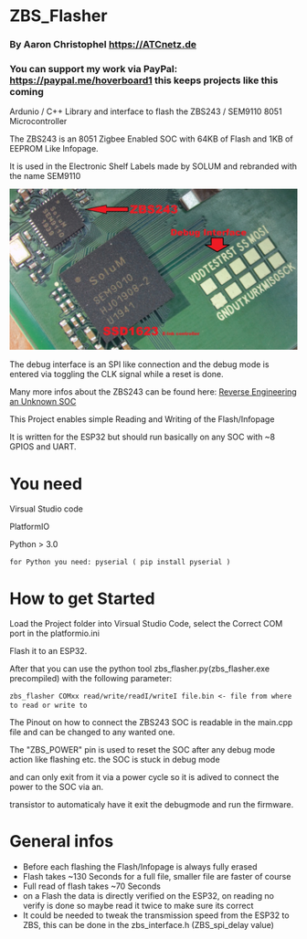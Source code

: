 # ZBS_Flasher

### By Aaron Christophel <https://ATCnetz.de>

### You can support my work via PayPal: <https://paypal.me/hoverboard1> this keeps projects like this coming

Ardunio / C++ Library and interface to flash the ZBS243 / SEM9110 8051 Microcontroller

The ZBS243 is an 8051 Zigbee Enabled SOC with 64KB of Flash and 1KB of EEPROM Like Infopage.

It is used in the Electronic Shelf Labels made by SOLUM and rebranded with the name SEM9110

<img width="800" alt="ZBS243 Picture" src="pictures/zbs243_example.jpg">

The debug interface is an SPI like connection and the debug mode is entered via toggling the CLK signal while a reset is done.

Many more infos about the ZBS243 can be found here: [Reverse Engineering an Unknown SOC](https://dmitry.gr/?r=05.Projects&proj=30.%20Reverse%20Engineering%20an%20Unknown%20Microcontroller)

This Project enables simple Reading and Writing of the Flash/Infopage

It is written for the ESP32 but should run basically on any SOC with ~8 GPIOS and UART.

# You need

  Virsual Studio code
  
  PlatformIO
  
  Python > 3.0
  
    for Python you need: pyserial ( pip install pyserial )
  
# How to get Started

  Load the Project folder into Virsual Studio Code, select the Correct COM port in the platformio.ini
  
  Flash it to an ESP32.
  
  After that you can use the python tool zbs_flasher.py(zbs_flasher.exe precompiled) with the following parameter:
  
    zbs_flasher COMxx read/write/readI/writeI file.bin <- file from where to read or write to
  
  The Pinout on how to connect the ZBS243 SOC is readable in the main.cpp file and can be changed to any wanted one.
  
  The "ZBS_POWER" pin is used to reset the SOC after any debug mode action like flashing etc. the SOC is stuck in debug mode
  
  and can only exit from it via a power cycle so it is adived to connect the power to the SOC via an.
  
  transistor to automaticaly have it exit the debugmode and run the firmware.
  
# General infos

- Before each flashing the Flash/Infopage is always fully erased
- Flash takes ~130 Seconds for a full file, smaller file are faster of course
- Full read of flash takes ~70 Seconds
- on a Flash the data is directly verified on the ESP32, on reading no verify is done so maybe read it twice to make sure its correct
- It could be needed to tweak the transmission speed from the ESP32 to ZBS, this can be done in the zbs_interface.h (ZBS_spi_delay value)
